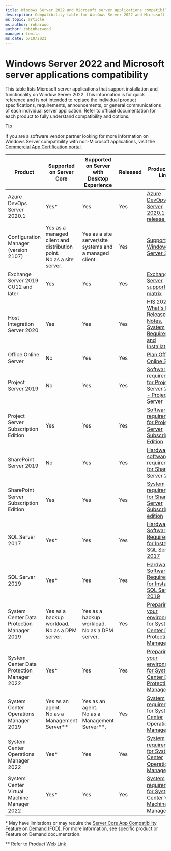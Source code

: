 ```yaml
---
title: Windows Server 2022 and Microsoft server applications compatibility
description: Compatibility table for Windows Server 2022 and Microsoft server applications.
ms.topic: article
ms.author: roharwoo
author: robinharwood
manager: femila
ms.date: 5/10/2021
---
```


# Windows Server 2022 and Microsoft server applications compatibility

This table lists Microsoft server applications that support installation and functionality on Window Server 2022. This information is for quick reference and is not intended to replace the individual product specifications, requirements, announcements, or general communications of each individual server application. Refer to official documentation for each product to fully understand compatibility and options.

> [!TIP]
> If you are a software vendor partner looking for more information on Windows Server compatibility with non-Microsoft applications, visit the [Commercial App Certification portal](https://commercialappcertification.microsoft.com/).

| Product | Supported on Server Core | Supported on Server with Desktop Experience | Released | Product Web Link |
|--|--|--|--|--|
| Azure DevOps Server 2020.1 | Yes* | Yes | Yes | [Azure DevOps Server 2020.1 release notes](/azure/devops/server/release-notes/azuredevops2020u1?view=azure-devops&preserve-view=true) |
| Configuration Manager (version 2107) | Yes as a managed client and distribution point.<br/>No as a site server. | Yes as a site server/site systems and a managed client. | Yes | [Support for Windows Server 2022](/mem/configmgr/core/plan-design/changes/whats-new-in-version-2107#support-for-windows-server-2022-and-the-adk-for-windows-11) |
| Exchange Server 2019 CU12 and later | Yes | Yes | Yes | [Exchange Server supportability matrix](/exchange/plan-and-deploy/supportability-matrix?view=exchserver-2019&preserve-view=true) |
| Host Integration Server 2020 | Yes | Yes | Yes | [HIS 2020 - What's New, Release Notes, System Requirements, and Installation](/host-integration-server/install-and-config-guides/his-2020-what-s-new-release-notes-system-requirements-and-installation) |
| Office Online Server| No | Yes | Yes | [Plan Office Online Server](/officeonlineserver/plan-office-online-server) |
| Project Server 2019 | No | Yes | Yes | [Software requirements for Project Server 2019 - Project Server](/project/software-requirements-for-project-server-2019)|
| Project Server Subscription Edition | Yes | Yes | Yes | [Software requirements for Project Server Subscription Edition](/project/software-requirements-project-server-subscription-edition) |
| SharePoint Server 2019 | No | Yes | Yes | [Hardware and software requirements for SharePoint Server 2019](/sharepoint/install/hardware-and-software-requirements-2019) |
| SharePoint Server Subscription Edition | Yes | Yes | Yes | [System requirements for SharePoint Server Subscription edition](/sharepoint/install/system-requirements-for-sharepoint-subscription-edition) |
| SQL Server 2017 | Yes* | Yes | Yes | [Hardware and Software Requirements for Installing SQL Server 2017](/sql/sql-server/install/hardware-and-software-requirements-for-installing-sql-server?view=sql-server-2017&preserve-view=true) |
| SQL Server 2019 | Yes* | Yes | Yes | [Hardware and Software Requirements for Installing SQL Server 2019](/sql/sql-server/install/hardware-and-software-requirements-for-installing-sql-server-ver15?view=sql-server-ver15&preserve-view=true) |
| System Center Data Protection Manager 2019 | Yes as a backup workload.<br/>No as a DPM server. | Yes as a backup workload.<br/>No as a DPM server. | Yes | [Preparing your environment for System Center Data Protection Manager](/system-center/dpm/prepare-environment-for-dpm?view=sc-dpm-2019&preserve-view=true) |
| System Center Data Protection Manager 2022 | Yes* | Yes | Yes | [Preparing your environment for System Center Data Protection Manager](/system-center/dpm/prepare-environment-for-dpm?view=sc-dpm-2022&preserve-view=true) |
| System Center Operations Manager 2019 | Yes as an agent.<br/>No as a Management Server** | Yes as an agent.<br/>No as a Management Server**. | Yes | [System requirements for System Center Operations Manager](/system-center/scom/system-requirements?view=sc-om-2019&preserve-view=true) |
| System Center Operations Manager 2022 | Yes* | Yes | Yes | [System requirements for System Center Operations Manager](/system-center/scom/system-requirements?view=sc-om-2022&preserve-view=true) |
| System Center Virtual Machine Manager 2022 | Yes* | Yes | Yes | [System requirements for System Center Virtual Machine Manager](/system-center/vmm/system-requirements?view=sc-vmm-2022&preserve-view=true) |

\* May have limitations or may require the [Server Core App Compatibility Feature on Demand (FOD)](server-core-app-compatibility-feature-on-demand.md).
For more information, see specific product or Feature on Demand documentation.

** Refer to Product Web Link
